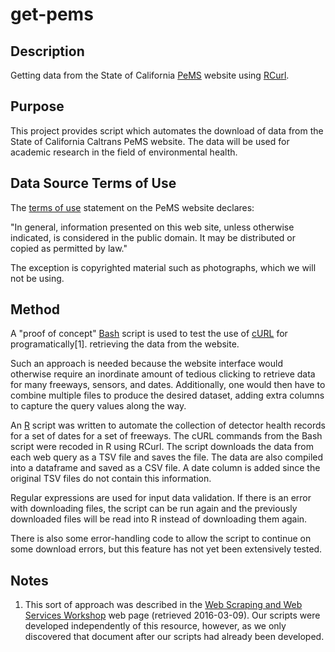 # get-pems

## Description

Getting data from the State of California [PeMS](http://pems.dot.ca.gov) 
website using [RCurl](https://cran.r-project.org/web/packages/RCurl/index.html).

## Purpose

This project provides script which automates the download of data from the 
State of California Caltrans PeMS website. The data will be used for
academic research in the field of environmental health.

## Data Source Terms of Use

The [terms of use](http://pems.dot.ca.gov/?dnode=Help&content=help_tou) 
statement on the PeMS website declares:

"In general, information presented on this web site, unless otherwise indicated, 
is considered in the public domain. It may be distributed or copied as permitted 
by law."

The exception is copyrighted material such as photographs, which we will not
be using.

## Method

A "proof of concept" [Bash](https://www.gnu.org/software/bash/) script is used 
to test the use of [cURL](https://curl.haxx.se/) for programatically[1]. 
retrieving the data from the website. 

Such an approach is needed because the website interface would otherwise
require an inordinate amount of tedious clicking to retrieve data for
many freeways, sensors, and dates. Additionally, one would then have to 
combine multiple files to produce the desired dataset, adding extra columns
to capture the query values along the way. 

An [R](https://www.r-project.org/) script was written to automate the collection
of detector health records for a set of dates for a set of freeways. The cURL 
commands from the Bash script were recoded in R using RCurl. The script 
downloads the data from each web query as a TSV file and saves the file. The
data are also compiled into a dataframe and saved as a CSV file. A date column 
is added since the original TSV files do not contain this information.

Regular expressions are used for input data validation. If there is an error
with downloading files, the script can be run again and the previously
downloaded files will be read into R instead of downloading them again.

There is also some error-handling code to allow the script to continue on
some download errors, but this feature has not yet been extensively tested.

## Notes

1. This sort of approach was described in the 
[Web Scraping and Web Services Workshop](http://datascience.ucdavis.edu/NSFWorkshops/WebScraping/ScheduleOutline.html) 
web page (retrieved 2016-03-09). Our scripts were developed independently of 
this resource, however, as we only discovered that document after our scripts 
had already been developed.